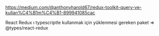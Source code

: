 https://medium.com/@anthonyharold67/redux-toolkit-query-ve-kullan%C4%B1m%C4%B1-899941085cac


React Redux ı typescriptle kullanmak için yüklenmesi gereken paket => @types/react-redux